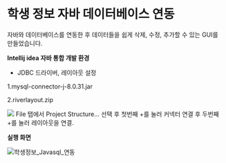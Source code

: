 # 학생 정보 자바 데이터베이스 연동

자바와 데이터베이스를 연동한 후 데이터들을 쉽게 삭제, 수정, 추가할 수 있는 GUI를 만들었습니다.


**Intellij idea 자바 통합 개발 환경**

- JDBC 드라이버, 레이아웃 설정

1.mysql-connector-j-8.0.31.jar

2.riverlayout.zip

<img src="https://user-images.githubusercontent.com/115493374/218750278-d87e8070-58c2-41fa-912c-740945c4d7c5.png"/>
File 탭에서 Project Structure... 선택 후 첫번째 +를 눌러 커넥터 연결 후 두번째 +를 눌러 레이아웃을 연결.

**실행 화면**
 
![학생정보_Javasql_연동](https://user-images.githubusercontent.com/115493374/218752660-242f0cb2-77ef-4191-a3e4-e64ea0aab9ba.png)
